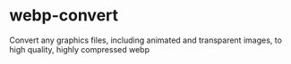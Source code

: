 # webp-convert
Convert any graphics files, including animated and transparent images, to high quality, highly compressed webp
